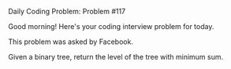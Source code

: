 Daily Coding Problem: Problem #117

Good morning! Here's your coding interview problem for today.

This problem was asked by Facebook.

Given a binary tree, return the level of the tree with minimum sum.